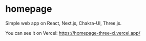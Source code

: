 # homepage
Simple web app on React, Next.js, Chakra-UI, Three.js.

You can see it on Vercel: https://homepage-three-xi.vercel.app/
